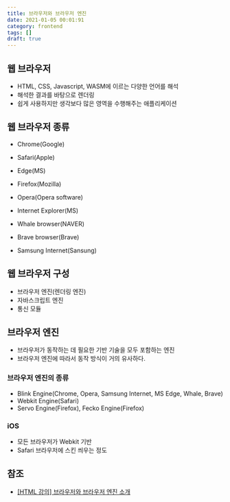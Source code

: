 ```yaml
---
title: 브라우저와 브라우저 엔진
date: 2021-01-05 00:01:91
category: frontend
tags: []
draft: true
---
```


## 웹 브라우저

- HTML, CSS, Javascript, WASM에 이르는 다양한 언어를 해석
- 해석한 결과를 바탕으로 렌더링
- 쉽게 사용하지만 생각보다 많은 영역을 수행해주는 애플리케이션

## 웹 브라우저 종류

- Chrome(Google)
- Safari(Apple)
- Edge(MS)
- Firefox(Mozilla)
- Opera(Opera software)
- Internet Explorer(MS)

- Whale browser(NAVER)
- Brave browser(Brave)
- Samsung Internet(Sansung)

## 웹 브라우저 구성

- 브라우저 엔진(렌더링 엔진)
- 자바스크립트 엔진
- 통신 모듈

## 브라우저 엔진

- 브라우저가 동작하는 데 필요한 기반 기술을 모두 포함하는 엔진
- 브라우저 엔진에 따라서 동작 방식이 거의 유사하다.

### 브라우저 엔진의 종류

- Blink Engine(Chrome, Opera, Samsung Internet, MS Edge, Whale, Brave)
- Webkit Engine(Safari)
- Servo Engine(Firefox), Fecko Engine(Firefox)

### iOS

- 모든 브라우저가 Webkit 기반
- Safari 브라우저에 스킨 씌우는 정도

## 참조

- [[HTML 강의] 브라우저와 브라우저 엔진 소개](https://www.youtube.com/watch?v=kc3KRK-evec)
